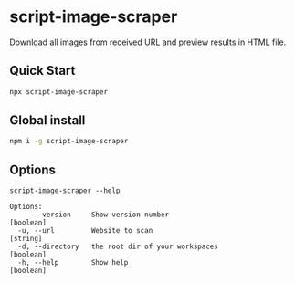 # script-image-scraper

Download all images from received URL and preview results in HTML file.

## Quick Start

```sh
npx script-image-scraper
```

## Global install

```sh
npm i -g script-image-scraper
```

## Options

```
script-image-scraper --help

Options:
      --version     Show version number                                   [boolean]
  -u, --url         Website to scan                                       [string]
  -d, --directory   the root dir of your workspaces                       [boolean]
  -h, --help        Show help                                             [boolean]
```
